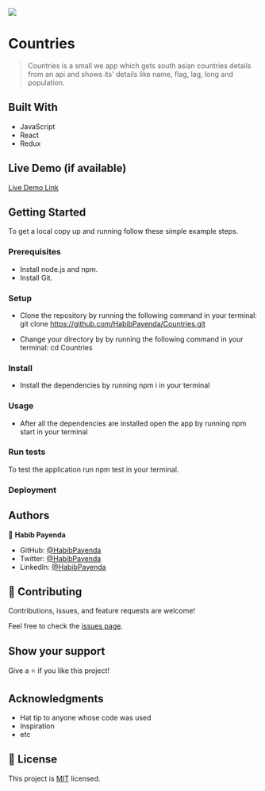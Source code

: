 ![](https://img.shields.io/badge/Microverse-blueviolet)

# Countries

> Countries is a small we app which gets south asian countries details from an api and shows its' details like name, flag, lag, long and population.


## Built With

- JavaScript
- React
- Redux

## Live Demo (if available)

[Live Demo Link](https://astonishing-piroshki-2b21e0.netlify.app/)


## Getting Started

To get a local copy up and running follow these simple example steps.

### Prerequisites

- Install node.js and npm.
- Install Git.

### Setup

- Clone the repository by running the following command in your terminal:
    git clone https://github.com/HabibPayenda/Countries.git
    
- Change your directory by by running the following command in your terminal:
    cd Countries

### Install
- Install the dependencies by running npm i in your terminal

### Usage

- After all the dependencies are installed open the app by running npm start in your terminal

### Run tests

To test the application run npm test in your terminal.

### Deployment



## Authors

👤 **Habib Payenda**

- GitHub: [@HabibPayenda](https://github.com/githubhandle)
- Twitter: [@HabibPayenda](https://twitter.com/twitterhandle)
- LinkedIn: [@HabibPayenda](https://linkedin.com/in/linkedinhandle)

## 🤝 Contributing

Contributions, issues, and feature requests are welcome!

Feel free to check the [issues page](../../issues/).

## Show your support

Give a ⭐️ if you like this project!

## Acknowledgments

- Hat tip to anyone whose code was used
- Inspiration
- etc

## 📝 License

This project is [MIT](./MIT.md) licensed.
